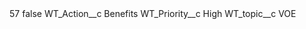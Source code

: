 <?xml version="1.0" encoding="UTF-8"?>
<CustomMetadata xmlns="http://soap.sforce.com/2006/04/metadata" xmlns:xsi="http://www.w3.org/2001/XMLSchema-instance" xmlns:xsd="http://www.w3.org/2001/XMLSchema">
    <label>57</label>
    <protected>false</protected>
    <values>
        <field>WT_Action__c</field>
        <value xsi:type="xsd:string">Benefits</value>
    </values>
    <values>
        <field>WT_Priority__c</field>
        <value xsi:type="xsd:string">High</value>
    </values>
    <values>
        <field>WT_topic__c</field>
        <value xsi:type="xsd:string">VOE</value>
    </values>
</CustomMetadata>
